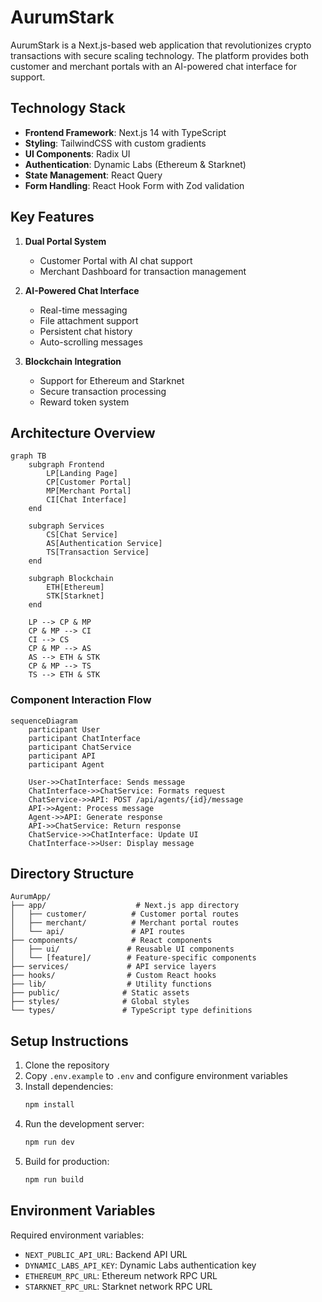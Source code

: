 # AurumStark

AurumStark is a Next.js-based web application that revolutionizes crypto transactions with secure scaling technology. The platform provides both customer and merchant portals with an AI-powered chat interface for support.

## Technology Stack

- **Frontend Framework**: Next.js 14 with TypeScript
- **Styling**: TailwindCSS with custom gradients
- **UI Components**: Radix UI
- **Authentication**: Dynamic Labs (Ethereum & Starknet)
- **State Management**: React Query
- **Form Handling**: React Hook Form with Zod validation

## Key Features

1. **Dual Portal System**
   - Customer Portal with AI chat support
   - Merchant Dashboard for transaction management

2. **AI-Powered Chat Interface**
   - Real-time messaging
   - File attachment support
   - Persistent chat history
   - Auto-scrolling messages

3. **Blockchain Integration**
   - Support for Ethereum and Starknet
   - Secure transaction processing
   - Reward token system

## Architecture Overview

```mermaid
graph TB
    subgraph Frontend
        LP[Landing Page]
        CP[Customer Portal]
        MP[Merchant Portal]
        CI[Chat Interface]
    end
    
    subgraph Services
        CS[Chat Service]
        AS[Authentication Service]
        TS[Transaction Service]
    end
    
    subgraph Blockchain
        ETH[Ethereum]
        STK[Starknet]
    end
    
    LP --> CP & MP
    CP & MP --> CI
    CI --> CS
    CP & MP --> AS
    AS --> ETH & STK
    CP & MP --> TS
    TS --> ETH & STK
```

### Component Interaction Flow

```mermaid
sequenceDiagram
    participant User
    participant ChatInterface
    participant ChatService
    participant API
    participant Agent

    User->>ChatInterface: Sends message
    ChatInterface->>ChatService: Formats request
    ChatService->>API: POST /api/agents/{id}/message
    API->>Agent: Process message
    Agent->>API: Generate response
    API->>ChatService: Return response
    ChatService->>ChatInterface: Update UI
    ChatInterface->>User: Display message
```

## Directory Structure

```
AurumApp/
├── app/                    # Next.js app directory
│   ├── customer/          # Customer portal routes
│   ├── merchant/          # Merchant portal routes
│   └── api/               # API routes
├── components/            # React components
│   ├── ui/               # Reusable UI components
│   └── [feature]/        # Feature-specific components
├── services/             # API service layers
├── hooks/                # Custom React hooks
├── lib/                  # Utility functions
├── public/              # Static assets
├── styles/              # Global styles
└── types/               # TypeScript type definitions
```

## Setup Instructions

1. Clone the repository
2. Copy `.env.example` to `.env` and configure environment variables
3. Install dependencies:
   ```bash
   npm install
   ```
4. Run the development server:
   ```bash
   npm run dev
   ```
5. Build for production:
   ```bash
   npm run build
   ```

## Environment Variables

Required environment variables:
- `NEXT_PUBLIC_API_URL`: Backend API URL
- `DYNAMIC_LABS_API_KEY`: Dynamic Labs authentication key
- `ETHEREUM_RPC_URL`: Ethereum network RPC URL
- `STARKNET_RPC_URL`: Starknet network RPC URL
